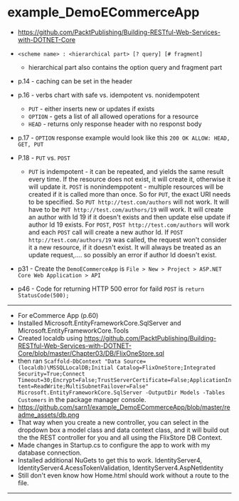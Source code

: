 # example_DemoECommerceApp
- https://github.com/PacktPublishing/Building-RESTful-Web-Services-with-DOTNET-Core


- `<scheme name> : <hierarchical part> [? query] [# fragment]`
    - hierarchical part also contains the option query and fragment part
- p.14 - caching can be set in the header
- p.16 - verbs chart with safe vs. idempotent vs. nonidempotent
    - `PUT` - either inserts new or updates if exists
    - `OPTION` - gets a list of all allowed operations for a resource
    - `HEAD` - returns only response header with no responst body
- p.17 - `OPTION` response example would look like this `200 OK ALLOW: HEAD, GET, PUT`
- P.18 - `PUT` vs. `POST`
    - `PUT` is indempotent - it can be repeated, and yields the same result every time.  If the resource does not exist, it will create it, otherwise it will update it.    `POST` is nonindemppotent - multiple resources will be created if it is called more than once.  So for `PUT`, the exact URI needs to be specified.  So `PUT http://test.com/authors` will not work.  It will have to be `PUT http://test.com/authors/19` will work.  It will create an author with Id 19 if it doesn't exists and then update else update if author Id 19 exists.  For `POST`, `POST http://test.com/authors` will work and each `POST` call will create a new author Id.  If `POST http://test.com/authors/19` was called, the request won't consider it a new resource, if it doesn't exist.  It will always be treated as an update request,.... so possibly an error if author Id doesn't exist.
- p31 - Create the `DemoECommerceApp` is `File > New > Project > ASP.NET Core Web Application > API`
- p46 - Code for returning HTTP 500 error for faild `POST` is `return StatusCode(500);`

---

- For eCommerce App (p.60)
- Installed Microsoft.EntityFrameworkCore.SqlServer and Microsoft.EntityFrameworkCore.Tools
- Created localdb using https://github.com/PacktPublishing/Building-RESTful-Web-Services-with-DOTNET-Core/blob/master/Chapter03/DB/FlixOneStore.sql
- then ran `Scaffold-DbContext "Data Source=(localdb)\MSSQLLocalDB;Initial Catalog=FlixOneStore;Integrated Security=True;Connect Timeout=30;Encrypt=False;TrustServerCertificate=False;ApplicationIntent=ReadWrite;MultiSubnetFailover=False" Microsoft.EntityFrameworkCore.SqlServer -OutputDir Models -Tables Customers` in the package manager console.
- https://github.com/sarn1/example_DemoECommerceApp/blob/master/readme_assets/db.png
- That way when you create a new controller, you can select in the dropdown box a model class and data context class, and it will build out the the REST controller for you and all using the FlixStore DB Context.
- Made changes in Startup.cs to configure the app to work with my database connection.
- Installed additional NuGets to get this to work.  IdentityServer4, IdentityServer4.AcessTokenValidation, IdentityServer4.AspNetIdentity
- Still don't even know how Home.html should work without a route to the file.
---


